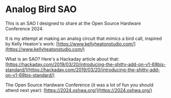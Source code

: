 # Analog Bird SAO
This is an SAO I designed to share at the Open Source Hardware Conference 2024.

It is my attempt at making an analog circuit that mimics a bird call, inspired by Kelly Heaton's work: [https://www.kellyheatonstudio.com/](https://www.kellyheatonstudio.com/)

What is an SAO? Here's a Hackaday article about that: [https://hackaday.com/2019/03/20/introducing-the-shitty-add-on-v1-69bis-standard/](https://hackaday.com/2019/03/20/introducing-the-shitty-add-on-v1-69bis-standard/)

The Open Source Hardware Conference (it was a lot of fun you should attend next year): [https://2024.oshwa.org/](https://2024.oshwa.org/)